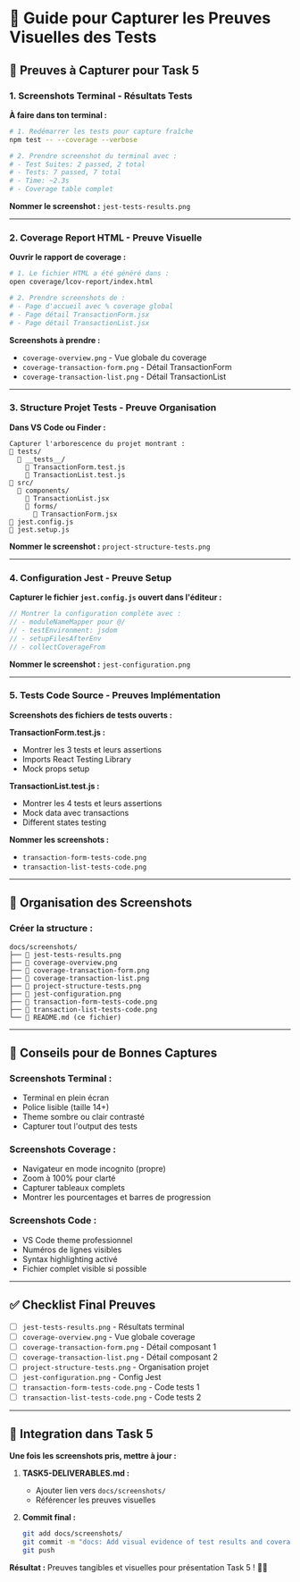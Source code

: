 # 📸 Guide pour Capturer les Preuves Visuelles des Tests

## 🎯 Preuves à Capturer pour Task 5

### **1. Screenshots Terminal - Résultats Tests**

**À faire dans ton terminal :**
```bash
# 1. Redémarrer les tests pour capture fraîche
npm test -- --coverage --verbose

# 2. Prendre screenshot du terminal avec :
# - Test Suites: 2 passed, 2 total
# - Tests: 7 passed, 7 total  
# - Time: ~2.3s
# - Coverage table complet
```

**Nommer le screenshot :** `jest-tests-results.png`

---

### **2. Coverage Report HTML - Preuve Visuelle**

**Ouvrir le rapport de coverage :**
```bash
# 1. Le fichier HTML a été généré dans :
open coverage/lcov-report/index.html

# 2. Prendre screenshots de :
# - Page d'accueil avec % coverage global
# - Page détail TransactionForm.jsx
# - Page détail TransactionList.jsx
```

**Screenshots à prendre :**
- `coverage-overview.png` - Vue globale du coverage
- `coverage-transaction-form.png` - Détail TransactionForm  
- `coverage-transaction-list.png` - Détail TransactionList

---

### **3. Structure Projet Tests - Preuve Organisation**

**Dans VS Code ou Finder :**
```
Capturer l'arborescence du projet montrant :
📁 tests/
  📁 __tests__/
    📄 TransactionForm.test.js
    📄 TransactionList.test.js
📁 src/
  📁 components/
    📄 TransactionList.jsx
    📁 forms/
      📄 TransactionForm.jsx
📄 jest.config.js
📄 jest.setup.js
```

**Nommer le screenshot :** `project-structure-tests.png`

---

### **4. Configuration Jest - Preuve Setup**

**Capturer le fichier `jest.config.js` ouvert dans l'éditeur :**
```javascript
// Montrer la configuration complète avec :
// - moduleNameMapper pour @/
// - testEnvironment: jsdom
// - setupFilesAfterEnv
// - collectCoverageFrom
```

**Nommer le screenshot :** `jest-configuration.png`

---

### **5. Tests Code Source - Preuves Implémentation**

**Screenshots des fichiers de tests ouverts :**

**TransactionForm.test.js :**
- Montrer les 3 tests et leurs assertions
- Imports React Testing Library
- Mock props setup

**TransactionList.test.js :**
- Montrer les 4 tests et leurs assertions
- Mock data avec transactions
- Different states testing

**Nommer les screenshots :**
- `transaction-form-tests-code.png`
- `transaction-list-tests-code.png`

---

## 📂 Organisation des Screenshots

### **Créer la structure :**
```
docs/screenshots/
├── 📸 jest-tests-results.png
├── 📸 coverage-overview.png  
├── 📸 coverage-transaction-form.png
├── 📸 coverage-transaction-list.png
├── 📸 project-structure-tests.png
├── 📸 jest-configuration.png
├── 📸 transaction-form-tests-code.png
├── 📸 transaction-list-tests-code.png
└── 📄 README.md (ce fichier)
```

---

## 🎯 Conseils pour de Bonnes Captures

### **Screenshots Terminal :**
- Terminal en plein écran
- Police lisible (taille 14+)
- Theme sombre ou clair contrasté
- Capturer tout l'output des tests

### **Screenshots Coverage :**
- Navigateur en mode incognito (propre)
- Zoom à 100% pour clarté
- Capturer tableaux complets
- Montrer les pourcentages et barres de progression

### **Screenshots Code :**
- VS Code theme professionnel
- Numéros de lignes visibles
- Syntax highlighting activé
- Fichier complet visible si possible

---

## ✅ Checklist Final Preuves

- [ ] `jest-tests-results.png` - Résultats terminal
- [ ] `coverage-overview.png` - Vue globale coverage
- [ ] `coverage-transaction-form.png` - Détail composant 1
- [ ] `coverage-transaction-list.png` - Détail composant 2  
- [ ] `project-structure-tests.png` - Organisation projet
- [ ] `jest-configuration.png` - Config Jest
- [ ] `transaction-form-tests-code.png` - Code tests 1
- [ ] `transaction-list-tests-code.png` - Code tests 2

---

## 🔗 Integration dans Task 5

**Une fois les screenshots pris, mettre à jour :**

1. **TASK5-DELIVERABLES.md :**
   - Ajouter lien vers `docs/screenshots/`
   - Référencer les preuves visuelles

2. **Commit final :**
   ```bash
   git add docs/screenshots/
   git commit -m "docs: Add visual evidence of test results and coverage"
   git push
   ```

**Résultat :** Preuves tangibles et visuelles pour présentation Task 5 ! 📸✅